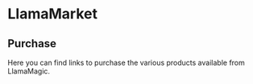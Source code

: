 # LlamaMarket

## Purchase
Here you can find links to purchase the various products available from LlamaMagic.